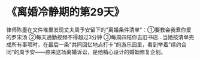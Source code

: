 # 《离婚冷静期的第29天》
律师陈墨在文件堆里发现丈夫周予安留下的"离婚条件清单"：①要教会我煮你爱的罗宋汤 ②每天通勤视频不得超过3分钟 ③每周四陪你去旧书店...当她按清单完成所有事项时，在最后一条"共同回忆地点打卡"的游乐园里，看到举着"续约合同"的周予安——原来这场离婚诉讼，是他精心设计的婚姻修复企划。
